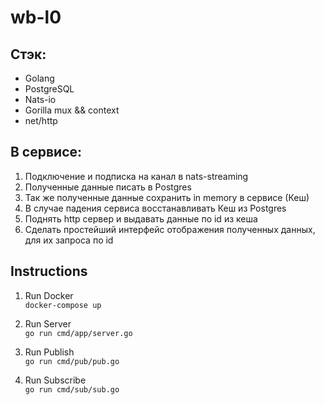 # wb-l0


## Стэк:
- Golang
- PostgreSQL
- Nats-io
- Gorilla mux && context
- net/http


## В сервисе:
1. Подключение и подписка на канал в nats-streaming
2. Полученные данные писать в Postgres
3. Так же полученные данные сохранить in memory в сервисе (Кеш)
4. В случае падения сервиса восстанавливать Кеш из Postgres
5. Поднять http сервер и выдавать данные по id из кеша
6. Сделать простейший интерфейс отображения полученных данных, для
   их запроса по id

## Instructions <br/>

1. Run Docker <br/>
   ```docker-compose up```

2. Run Server <br/>
   ```go run cmd/app/server.go```

3. Run Publish <br/>
   ```go run cmd/pub/pub.go```

4. Run Subscribe <br/>
   ```go run cmd/sub/sub.go```
